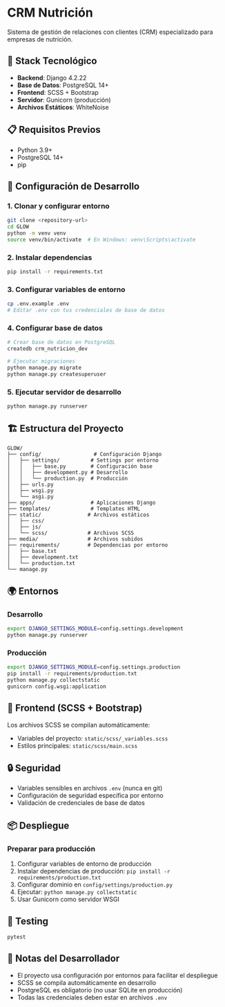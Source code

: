 # CRM Nutrición

Sistema de gestión de relaciones con clientes (CRM) especializado para empresas de nutrición.

## 🚀 Stack Tecnológico

- **Backend**: Django 4.2.22
- **Base de Datos**: PostgreSQL 14+
- **Frontend**: SCSS + Bootstrap
- **Servidor**: Gunicorn (producción)
- **Archivos Estáticos**: WhiteNoise

## 📋 Requisitos Previos

- Python 3.9+
- PostgreSQL 14+
- pip

## 🔧 Configuración de Desarrollo

### 1. Clonar y configurar entorno

```bash
git clone <repository-url>
cd GLOW
python -m venv venv
source venv/bin/activate  # En Windows: venv\Scripts\activate
```

### 2. Instalar dependencias

```bash
pip install -r requirements.txt
```

### 3. Configurar variables de entorno

```bash
cp .env.example .env
# Editar .env con tus credenciales de base de datos
```

### 4. Configurar base de datos

```bash
# Crear base de datos en PostgreSQL
createdb crm_nutricion_dev

# Ejecutar migraciones
python manage.py migrate
python manage.py createsuperuser
```

### 5. Ejecutar servidor de desarrollo

```bash
python manage.py runserver
```

## 🏗️ Estructura del Proyecto

```
GLOW/
├── config/                 # Configuración Django
│   ├── settings/          # Settings por entorno
│   │   ├── base.py        # Configuración base
│   │   ├── development.py # Desarrollo
│   │   └── production.py  # Producción
│   ├── urls.py
│   ├── wsgi.py
│   └── asgi.py
├── apps/                  # Aplicaciones Django
├── templates/             # Templates HTML
├── static/               # Archivos estáticos
│   ├── css/
│   ├── js/
│   └── scss/             # Archivos SCSS
├── media/                # Archivos subidos
├── requirements/         # Dependencias por entorno
│   ├── base.txt
│   ├── development.txt
│   └── production.txt
└── manage.py
```

## 🌍 Entornos

### Desarrollo
```bash
export DJANGO_SETTINGS_MODULE=config.settings.development
python manage.py runserver
```

### Producción
```bash
export DJANGO_SETTINGS_MODULE=config.settings.production
pip install -r requirements/production.txt
python manage.py collectstatic
gunicorn config.wsgi:application
```

## 🎨 Frontend (SCSS + Bootstrap)

Los archivos SCSS se compilan automáticamente:
- Variables del proyecto: `static/scss/_variables.scss`
- Estilos principales: `static/scss/main.scss`

## 🔒 Seguridad

- Variables sensibles en archivos `.env` (nunca en git)
- Configuración de seguridad específica por entorno
- Validación de credenciales de base de datos

## 📦 Despliegue

### Preparar para producción

1. Configurar variables de entorno de producción
2. Instalar dependencias de producción: `pip install -r requirements/production.txt`
3. Configurar dominio en `config/settings/production.py`
4. Ejecutar: `python manage.py collectstatic`
5. Usar Gunicorn como servidor WSGI

## 🧪 Testing

```bash
pytest
```

## 📝 Notas del Desarrollador

- El proyecto usa configuración por entornos para facilitar el despliegue
- SCSS se compila automáticamente en desarrollo
- PostgreSQL es obligatorio (no usar SQLite en producción)
- Todas las credenciales deben estar en archivos `.env`
